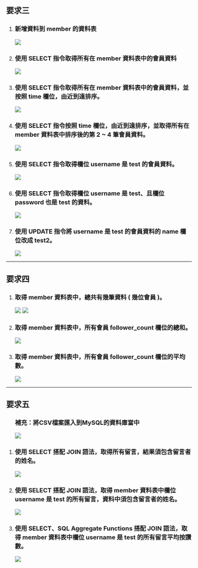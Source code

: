 <h2> 要求三</h2>
<ol>
  <li><h3>新增資料到 member 的資料表</h3></li>
  <img src="Week5/img/3_1.png"/>
  <li><h3>使⽤ SELECT 指令取得所有在 member 資料表中的會員資料</h3></li>
  <img src="Week5/img/3_2.png"/>
  <li><h3>使⽤ SELECT 指令取得所有在 member 資料表中的會員資料，並按照 time 欄位，由近到遠排序。</h3></li>
  <img src="Week5/img/3_3.png"/>
  <li><h3>使⽤ SELECT 指令按照 time 欄位，由近到遠排序，並取得所有在 member 資料表中排序後的第 2 ~ 4 筆會員資料。</h3></li>
  <img src="Week5/img/3_4.png"/>
  <li><h3>使⽤ SELECT 指令取得欄位 username 是 test 的會員資料。</h3></li>
  <img src="Week5/img/3_5.png"/>
  <li><h3>使⽤ SELECT 指令取得欄位 username 是 test、且欄位 password 也是 test 的資料。</h3></li>
  <img src="Week5/img/3_6.png"/>
  <li><h3>使⽤ UPDATE 指令將 username 是 test 的會員資料的 name 欄位改成 test2。</h3></li>
  <img src="Week5/img/3_7.png"/>
</ol>
<hr/>
<h2> 要求四</h2>
<ol>
  <li><h3> 取得 member 資料表中，總共有幾筆資料 ( 幾位會員 )。</h3></li>
  <img src="Week5/img/4_1_1.png"/>
  <img src="Week5/img/4_1_2.png"/>
  <li><h3> 取得 member 資料表中，所有會員 follower_count 欄位的總和。</h3></li>
  <img src="Week5/img/4_2.png"/>
  <li><h3> 取得 member 資料表中，所有會員 follower_count 欄位的平均數。</h3></li>
  <img src="Week5/img/4_3.png"/>
</ol>
<hr/>
<h2> 要求五</h2>
<ol>
  <h3> 補充：將CSV檔案匯入到MySQL的資料庫當中</h3>
  <img src="Week5/img/5_0.png"/>
  <li><h3> 使⽤ SELECT 搭配 JOIN 語法，取得所有留⾔，結果須包含留⾔者的姓名。</h3></li>
  <img src="Week5/img/5_1.png"/>
  <li><h3> 使⽤ SELECT 搭配 JOIN 語法，取得 member 資料表中欄位 username 是 test 的所有留⾔，資料中須包含留⾔者的姓名。</h3></li>
  <img src="Week5/img/5_2.png"/>
  <li><h3> 使⽤ SELECT、SQL Aggregate Functions 搭配 JOIN 語法，取得 member 資料表中欄位 username 是 test 的所有留⾔平均按讚數。</h3></li>
  <img src="Week5/img/5_3.png"/>
</ol>
